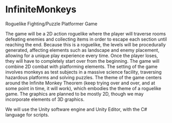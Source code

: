 # InfiniteMonkeys
Roguelike Fighting/Puzzle Platformer Game

The game will be a 2D action roguelike where the player will traverse rooms defeating enemies and collecting items in order to escape each section until reaching the end. Because this is a roguelike, the levels will be procedurally generated, affecting elements such as landscape and enemy placement, allowing for a unique play experience every time. Once the player loses, they will have to completely start over from the beginning. The game will combine 2D combat with platforming elements. The setting of the game involves monkeys as test subjects in a massive science facility, traversing hazardous platforms and solving puzzles. The theme of the game centers around the Infinite Monkey Theorem (keep trying over and over, and at some point in time, it will work), which embodies the theme of a roguelike game. The graphics are planned to be mostly 2D, though we may incorporate elements of 3D graphics.

We will use the Unity software engine and Unity Editor, with the C# language for scripts.
